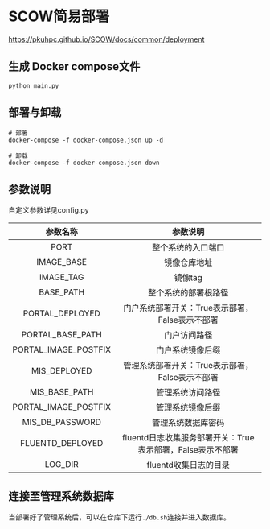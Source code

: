# SCOW简易部署

https://pkuhpc.github.io/SCOW/docs/common/deployment


## 生成 Docker compose文件
```shell
python main.py
```
## 部署与卸载
```shell
# 部署
docker-compose -f docker-compose.json up -d

# 卸载
docker-compose -f docker-compose.json down
```
## 参数说明
自定义参数详见config.py

|       参数名称       |                          参数说明                          |
| :------------------: | :--------------------------------------------------------: |
|         PORT         |                     整个系统的入口端口                     |
|      IMAGE_BASE      |                        镜像仓库地址                        |
|      IMAGE_TAG       |                          镜像tag                           |
|      BASE_PATH       |                    整个系统的部署根路径                    |
|   PORTAL_DEPLOYED    |      门户系统部署开关：True表示部署，False表示不部署       |
|   PORTAL_BASE_PATH   |                        门户访问路径                        |
| PORTAL_IMAGE_POSTFIX |                      门户系统镜像后缀                      |
|     MIS_DEPLOYED     |      管理系统部署开关：True表示部署，False表示不部署       |
|    MIS_BASE_PATH     |                      管理系统访问路径                      |
| PORTAL_IMAGE_POSTFIX |                      管理系统镜像后缀                      |
|   MIS_DB_PASSWORD    |                     管理系统数据库密码                     |
|   FLUENTD_DEPLOYED   | fluentd日志收集服务部署开关：True表示部署，False表示不部署 |
|       LOG_DIR        |                   fluentd收集日志的目录                    |

## 连接至管理系统数据库

当部署好了管理系统后，可以在仓库下运行`./db.sh`连接并进入数据库。